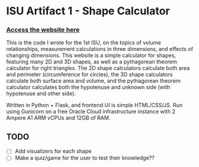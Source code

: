 # ISU Artifact 1 - Shape Calculator

### [Access the website here](https://isu-artifact-1.ryanidk.com/)

This is the code I wrote for the 1st ISU, on the topics of volume relationships, measurement calculations in three dimensions, and effects of changing dimensions. 
This website is a simple calculator for shapes, featuring many 2D and 3D shapes, as well as a pythagorean theorem calculator for right triangles. The 2D shape calculators calculate both area and perimeter (circumference for circles), the 3D shape calculators calculate both surface area and volume, and the pythagorean theorem calculator calculates both the hypotenuse and unknown side (with hypotenuse and other side).

Written in Python + Flask, and frontend UI is simple HTML/CSS/JS. Run using Gunicorn on a free Oracle Cloud infrastructure instance with 2 Ampere A1 ARM vCPUs and 12GB of RAM.

## TODO
 - [ ] Add visualizers for each shape
 - [ ] Make a quiz/game for the user to test their knowledge??